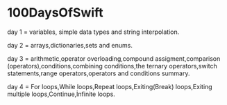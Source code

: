 # 100DaysOfSwift


day 1 = variables, simple data types  and string interpolation.

day 2 = arrays,dictionaries,sets and enums.

day 3 = arithmetic,operator overloading,compound assigment,comparison (operators),conditions,combining conditions,the ternary operators,switch statements,range operators,operators and conditions summary.

day 4 = For loops,While loops,Repeat loops,Exiting(Break) loops,Exiting multiple loops,Continue,İnfinite loops.
